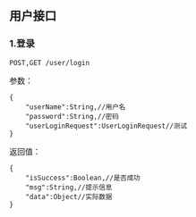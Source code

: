 ## 用户接口


### 1.登录

```
POST,GET /user/login
```

参数：

```
{
    "userName":String,//用户名
    "password":String,//密码
    "userLoginRequest":UserLoginRequest//测试
}
```

返回值：

```
{
    "isSuccess":Boolean,//是否成功
    "msg":String,//提示信息
    "data":Object//实际数据
}
```
